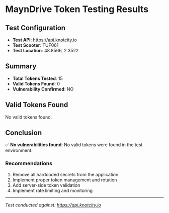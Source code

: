 # MaynDrive Token Testing Results

## Test Configuration
- **Test API**: https://api.knotcity.io
- **Test Scooter**: TUF061
- **Test Location**: 48.8566, 2.3522

## Summary
- **Total Tokens Tested**: 15
- **Valid Tokens Found**: 0
- **Vulnerability Confirmed**: NO

## Valid Tokens Found

No valid tokens found.

## Conclusion

✅ **No vulnerabilities found**: No valid tokens were found in the test environment.

### Recommendations
1. Remove all hardcoded secrets from the application
2. Implement proper token management and rotation
3. Add server-side token validation
4. Implement rate limiting and monitoring

---
*Test conducted against: https://api.knotcity.io*
